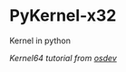 # PyKernel-x32
Kernel in python

_Kernel64 tutorial from <a href="https://wiki.osdev.org/Higher_Half_x86_Bare_Bones">osdev</a>_
